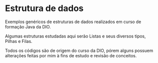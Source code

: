 # Estrutura de dados

Exemplos genéricos de estruturas de dados realizados em curso de formação Java da DIO.

Algumas estruturas estudadas aqui serão Listas e seus diversos tipos, Pilhas e Filas.

Todos os códigos são de origem do curso da DIO, pórem alguns possuem alterações feitas por mim à fins de estudo e revisão de conceitos.
